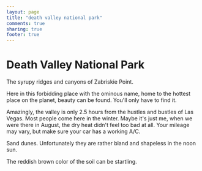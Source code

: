 ```yaml
---
layout: page
title: "death valley national park"
comments: true
sharing: true
footer: true
---
```

<h1>Death Valley National Park</h1>

The syrupy ridges and canyons of Zabriskie Point.

Here in this forbidding place with the ominous name, home to the hottest place on the planet, beauty can be found. You'll only have to find it.

Amazingly, the valley is only 2.5 hours from the hustles and bustles of Las Vegas. Most people come here in the winter. Maybe it's just me, when we were there in August, the dry heat didn't feel too bad at all. Your mileage may vary, but make sure your car has a working A/C.

Sand dunes. Unfortunately they are rather bland and shapeless in the noon sun.

The reddish brown color of the soil can be startling.


